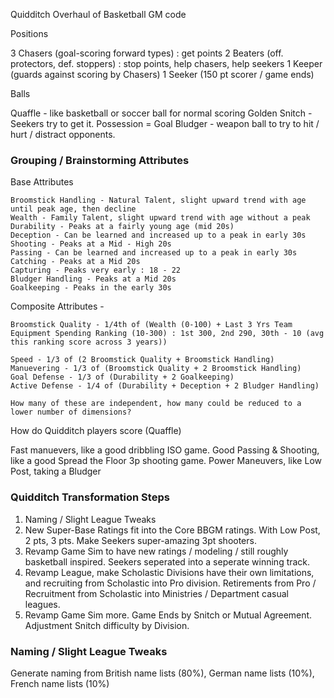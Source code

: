 Quidditch Overhaul of Basketball GM code

Positions

3 Chasers (goal-scoring forward types) : get points
2 Beaters (off. protectors, def. stoppers) : stop points, help chasers, help seekers
1 Keeper (guards against scoring by Chasers)
1 Seeker (150 pt scorer / game ends)

Balls

Quaffle - like basketball or soccer ball for normal scoring
Golden Snitch - Seekers try to get it. Possession = Goal
Bludger - weapon ball to try to hit / hurt / distract opponents.


### Grouping / Brainstorming Attributes

	
Base Attributes

	Broomstick Handling - Natural Talent, slight upward trend with age until peak age, then decline
	Wealth - Family Talent, slight upward trend with age without a peak
	Durability - Peaks at a fairly young age (mid 20s)
	Deception - Can be learned and increased up to a peak in early 30s
	Shooting - Peaks at a Mid - High 20s
	Passing - Can be learned and increased up to a peak in early 30s
	Catching - Peaks at a Mid 20s
	Capturing - Peaks very early : 18 - 22
	Bludger Handling - Peaks at a Mid 20s
	Goalkeeping - Peaks in the early 30s
	
Composite Attributes -

	Broomstick Quality - 1/4th of (Wealth (0-100) + Last 3 Yrs Team Equipment Spending Ranking (10-300) : 1st 300, 2nd 290, 30th - 10 (avg this ranking score across 3 years))

	Speed - 1/3 of (2 Broomstick Quality + Broomstick Handling)
	Manuevering - 1/3 of (Broomstick Quality + 2 Broomstick Handling)	
	Goal Defense - 1/3 of (Durability + 2 Goalkeeping)
	Active Defense - 1/4 of (Durability + Deception + 2 Bludger Handling)
		
	How many of these are independent, how many could be reduced to a lower number of dimensions?
	
How do Quidditch players score (Quaffle)


Fast manuevers, like a good dribbling ISO game.
Good Passing & Shooting, like a good Spread the Floor 3p shooting game.
Power Maneuvers, like Low Post, taking a Bludger

### Quidditch Transformation Steps

1. Naming / Slight League Tweaks
2. New Super-Base Ratings fit into the Core BBGM ratings. With Low Post, 2 pts, 3 pts. Make Seekers super-amazing 3pt shooters. 
3. Revamp Game Sim to have new ratings / modeling / still roughly basketball inspired. Seekers seperated into a seperate winning track.
4. Revamp League, make Scholastic Divisions have their own limitations, 
and recruiting from Scholastic into Pro division. Retirements from Pro / Recruitment from Scholastic into Ministries / Department casual leagues.
5. Revamp Game Sim more. Game Ends by Snitch or Mutual Agreement. Adjustment Snitch difficulty by Division.

### Naming / Slight League Tweaks

Generate naming from British name lists (80%), German name lists (10%), French name lists (10%)

